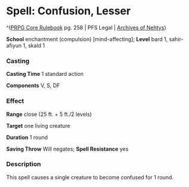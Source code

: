 # Spell: Confusion, Lesser

^([PRPG Core Rulebook][ss-lesser-confusion] pg. 258 | PFS Legal | [Archives of Nehtys][sn-lesser-confusion])

**School** enchantment (compulsion) [mind-affecting]; **Level** bard 1, sahir-afiyun 1, skald 1

### Casting

**Casting Time** 1 standard action  

**Components** V, S, DF

### Effect

**Range** close (25 ft. + 5 ft./2 levels)  

**Target** one living creature  

**Duration** 1 round  

**Saving Throw** Will negates; **Spell Resistance** yes

### Description

This spell causes a single creature to become confused for 1 round.

[ss-lesser-confusion]: http://paizo.com/pathfinderRPG/v57
[sn-lesser-confusion]: http://www.archivesofnethys.com/SpellDisplay.aspx?ItemName=Confusion%2C%20Lesser